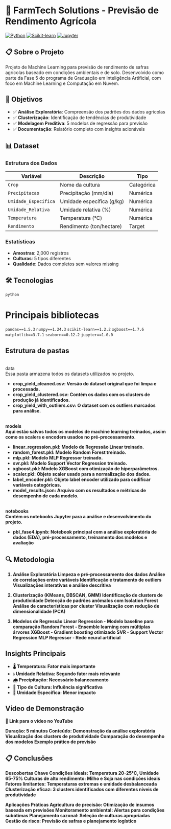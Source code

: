 # 🌾 FarmTech Solutions - Previsão de Rendimento Agrícola

[![Python](https://img.shields.io/badge/Python-3.8%2B-blue)](https://www.python.org/)
[![Scikit-learn](https://img.shields.io/badge/Scikit--learn-1.2%2B-orange)](https://scikit-learn.org/)
[![Jupyter](https://img.shields.io/badge/Jupyter-Notebook-orange)](https://jupyter.org/)

## 📋 Sobre o Projeto

Projeto de Machine Learning para previsão de rendimento de safras agrícolas baseado em condições ambientais e de solo. Desenvolvido como parte da Fase 5 do programa de Graduação em Inteligência Artificial, com foco em Machine Learning e Computação em Nuvem.

## 🎯 Objetivos

- ✅ **Análise Exploratória**: Compreensão dos padrões dos dados agrícolas
- ✅ **Clusterização**: Identificação de tendências de produtividade
- ✅ **Modelagem Preditiva**: 5 modelos de regressão para previsão
- ✅ **Documentação**: Relatório completo com insights acionáveis

## 📊 Dataset

### Estrutura dos Dados
| Variável | Descrição | Tipo |
|----------|-----------|------|
| `Crop` | Nome da cultura | Categórica |
| `Precipitacao` | Precipitação (mm/dia) | Numérica |
| `Umidade_Especifica` | Umidade específica (g/kg) | Numérica |
| `Umidade_Relativa` | Umidade relativa (%) | Numérica |
| `Temperatura` | Temperatura (°C) | Numérica |
| `Rendimento` | Rendimento (ton/hectare) | Target |

### Estatísticas
- **Amostras**: 2,000 registros
- **Culturas**: 5 tipos diferentes
- **Qualidade**: Dados completos sem valores missing

## 🛠️ Tecnologias

```python```

# Principais bibliotecas
```pandas==1.5.3```
```numpy==1.24.3```
```scikit-learn==1.2.2```
```xgboost==1.7.6```
```matplotlib==3.7.1```
```seaborn==0.12.2```
```jupyter==1.0.0```

## Estrutura de pastas
<br>data<br>
Essa pasta armazena todos os datasets utilizados no projeto.
- <b>crop_yield_cleaned.csv<b>: Versão do dataset original que foi limpa e processada.
- <b>crop_yield_clustered.csv<b>: Contém os dados com os clusters de produção já identificados.
- <b>crop_yield_with_outliers.csv<b>: O dataset com os outliers marcados para análise.

<br>models<br>
Aqui estão salvos todos os modelos de machine learning treinados, assim como os scalers e encoders usados no pré-processamento.
- <b>linear_regression.pkl<b>: Modelo de Regressão Linear treinado.
- <b>random_forest.pkl<b>: Modelo Random Forest treinado.
- <b>mlp.pkl<b>: Modelo MLP Regressor treinado.
- <b>svr.pkl<b>: Modelo Support Vector Regression treinado.
- <b>xgboost.pkl<b>: Modelo XGBoost com otimização de hiperparâmetros.
- <b>scaler.pkl<b>: Objeto scaler usado para a normalização dos dados.
- <b>label_encoder.pkl<b>: Objeto label encoder utilizado para codificar variáveis categóricas.
- <b>model_results.json<b>: Arquivo com os resultados e métricas de desempenho de cada modelo.

<br>notebooks<br>
Contém os notebooks Jupyter para a análise e desenvolvimento do projeto.
- <b>pbl_fase4.ipynb<b>: Notebook principal com a análise exploratória de dados (EDA), pré-processamento, treinamento dos modelos e avaliação

## 🔍 Metodologia
1. Análise Exploratória
Limpeza e pré-processamento dos dados
Análise de correlações entre variáveis
Identificação e tratamento de outliers
Visualizações interativas e análise descritiva

2. Clusterização (KMeans, DBSCAN, GMM)
Identificação de clusters de produtividade
Detecção de padrões anômalos com Isolation Forest
Análise de características por cluster
Visualização com redução de dimensionalidade (PCA)

3. Modelos de Regressão
Linear Regression - Modelo baseline para comparação
Random Forest - Ensemble learning com múltiplas árvores
XGBoost - Gradient boosting otimizado
SVR - Support Vector Regression
MLP Regressor - Rede neural artificial

## Insights Principais
- 🌡️ Temperatura: Fator mais importante
- 💧 Umidade Relativa: Segundo fator mais relevante
- 🌧️ Precipitação: Necessário balanceamento
- 🌱 Tipo de Cultura: Influência significativa
- 💨 Umidade Específica: Menor impacto

## Vídeo de Demonstração
🔗 Link para o vídeo no YouTube

Duração: 5 minutos
Conteúdo:
Demonstração da análise exploratória
Visualização dos clusters de produtividade
Comparação do desempenho dos modelos
Exemplo prático de previsão

## 📋 Conclusões
Descobertas Chave
Condições ideais: Temperatura 20-25°C, Umidade 65-75%
Culturas de alto rendimento: Milho e Soja nas condições ideais
Fatores limitantes: Temperaturas extremas e umidade desbalanceada
Clusterização eficaz: 3 clusters identificados com diferentes níveis de produtividade

Aplicações Práticas
Agricultura de precisão: Otimização de insumos baseada em previsões
Monitoramento ambiental: Alertas para condições subótimas
Planejamento sazonal: Seleção de culturas apropriadas
Gestão de risco: Previsão de safras e planejamento logístico
